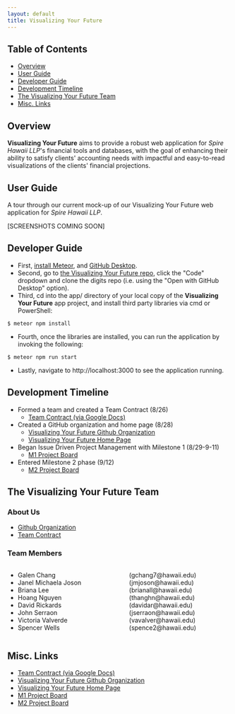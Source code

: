 ```yaml
---
layout: default
title: Visualizing Your Future
---
```


## Table of Contents
* [Overview](#overview)
* [User Guide](#user-guide)
* [Developer Guide](#developer-guide)
* [Development Timeline](#development-timeline)
* [The Visualizing Your Future Team](#the-visualizing-your-future-team)
* [Misc. Links](#misc-links)

## Overview

**Visualizing Your Future** aims to provide a robust web application for *Spire Hawaii LLP*'s financial tools and databases, with the goal of enhancing their ability to satisfy clients' accounting needs with impactful and easy-to-read visualizations of the clients' financial projections.

## User Guide
A tour through our current mock-up of our Visualizing Your Future web application for *Spire Hawaii LLP*.

[SCREENSHOTS COMING SOON]

## Developer Guide
- First, [install Meteor](https://www.meteor.com/install), and [GitHub Desktop](https://desktop.github.com/).
- Second, go to [the Visualizing Your Future repo](https://github.com/visualizing-your-future/visualizing-your-future), click the "Code" dropdown and clone the digits repo (i.e. using the "Open with GitHub Desktop" option).
- Third, cd into the app/ directory of your local copy of the **Visualizing Your Future** app project, and install third party libraries via cmd or PowerShell:

```
$ meteor npm install
```
- Fourth, once the libraries are installed, you can run the application by invoking the following:

```
$ meteor npm run start
```
- Lastly, navigate to http://localhost:3000 to see the application running.

## Development Timeline
- Formed a team and created a Team Contract (8/26)
  - [Team Contract (via Google Docs)](https://docs.google.com/document/d/1doBCHLmaNrq029uUPOsjgCroXzaHk2N4mB1xNZ2wVPc/edit?pli=1)
- Created a GitHub organization and home page (8/28)
  - [Visualizing Your Future Github Organization](https://github.com/visualizing-your-future)
  - [Visualizing Your Future Home Page](https://visualizing-your-future.github.io/)
- Began Issue Driven Project Management with Milestone 1 (8/29-9-11)
  - [M1 Project Board](https://github.com/orgs/visualizing-your-future/projects/3/views/1)
- Entered Milestone 2 phase (9/12)
  - [M2 Project Board](https://github.com/orgs/visualizing-your-future/projects/5/views/1)

## The Visualizing Your Future Team

### About Us
* [Github Organization](https://github.com/visualizing-your-future)
* [Team Contract](https://docs.google.com/document/d/1doBCHLmaNrq029uUPOsjgCroXzaHk2N4mB1xNZ2wVPc/edit?pli=1)

### Team Members
<div class="row" style="display: flex;">
    <div class="col" style="flex: 1;">
        <ul>
            <li>Galen Chang</li>
            <li>Janel Michaela Joson</li>
            <li>Briana Lee</li>
            <li>Hoang Nguyen</li>
            <li>David Rickards</li>
            <li>John Serraon</li>
            <li>Victoria Valverde</li>
            <li>Spencer Wells</li>
        </ul>
    </div>
    <div class="col" style="flex: 1;">
        <ul style="list-style-type: none;">
            <li>(gchang7@hawaii.edu)</li>
            <li>(jmjoson@hawaii.edu)</li>
            <li>(brianall@hawaii.edu)</li>
            <li>(thanghn@hawaii.edu)</li>
            <li>(davidar@hawaii.edu)</li>
            <li>(jserraon@hawaii.edu)</li>
            <li>(vavalver@hawaii.edu)</li>
            <li>(spence2@hawaii.edu)</li>
        </ul>
    </div>
</div>

## Misc. Links
* [Team Contract (via Google Docs)](https://docs.google.com/document/d/1doBCHLmaNrq029uUPOsjgCroXzaHk2N4mB1xNZ2wVPc/edit?pli=1)
* [Visualizing Your Future Github Organization](https://github.com/visualizing-your-future)
* [Visualizing Your Future Home Page](https://visualizing-your-future.github.io/)
* [M1 Project Board](https://github.com/orgs/visualizing-your-future/projects/3/views/1)
* [M2 Project Board](https://github.com/orgs/visualizing-your-future/projects/5/views/1)